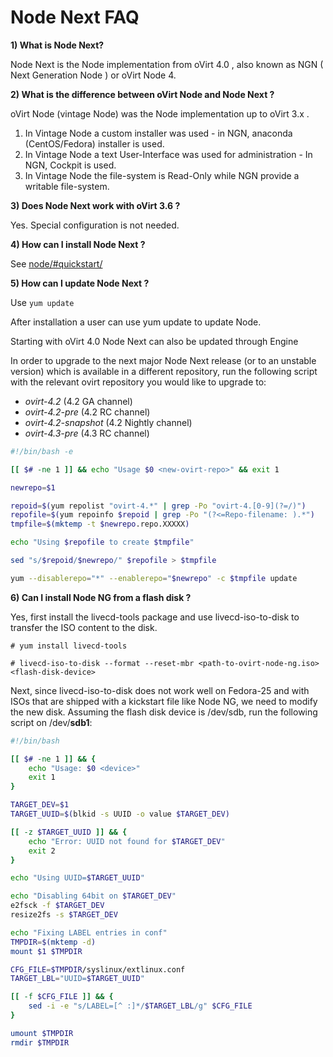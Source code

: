 # Node Next FAQ

**1) What is Node Next?**

Node Next is the Node implementation from oVirt 4.0 , also known as NGN ( Next Generation Node ) or oVirt Node 4.

**2) What is the difference between oVirt Node and Node Next ?**

oVirt Node (vintage Node) was the Node implementation up to oVirt 3.x . 

1. In Vintage Node a custom installer was used  - in NGN, anaconda (CentOS/Fedora) installer is used.
2. In Vintage Node a text User-Interface was used for administration - In NGN, Cockpit is used.
3. In Vintage Node the file-system is Read-Only while NGN provide a writable file-system.

**3) Does Node Next work with oVirt 3.6 ?**

Yes. Special configuration is not needed.

**4) How can I install Node Next ?**

See [node/#quickstart/](/develop/projects/node/node/#quickstart/) 

**5) How can I update Node Next ?**

Use ``` yum update ``` 

After installation a user can use yum update to update Node.

Starting with oVirt 4.0 Node Next can also be updated through Engine

In order to upgrade to the next major Node Next release (or to an unstable version) which is available in a different repository, run the following script with the relevant ovirt repository you would like to upgrade to:
- *ovirt-4.2* (4.2 GA channel)
- *ovirt-4.2-pre* (4.2 RC channel)
- *ovirt-4.2-snapshot* (4.2 Nightly channel)
- *ovirt-4.3-pre* (4.3 RC channel)

```bash
#!/bin/bash -e

[[ $# -ne 1 ]] && echo "Usage $0 <new-ovirt-repo>" && exit 1

newrepo=$1

repoid=$(yum repolist "ovirt-4.*" | grep -Po "ovirt-4.[0-9](?=/)")
repofile=$(yum repoinfo $repoid | grep -Po "(?<=Repo-filename: ).*")
tmpfile=$(mktemp -t $newrepo.repo.XXXXX)

echo "Using $repofile to create $tmpfile"

sed "s/$repoid/$newrepo/" $repofile > $tmpfile

yum --disablerepo="*" --enablerepo="$newrepo" -c $tmpfile update
```

**6) Can I install Node NG from a flash disk ?**

Yes, first install the livecd-tools package and use livecd-iso-to-disk to transfer the ISO content to the disk.

```# yum install livecd-tools```

```# livecd-iso-to-disk --format --reset-mbr <path-to-ovirt-node-ng.iso> <flash-disk-device>```

Next, since livecd-iso-to-disk does not work well on Fedora-25 and with ISOs that are shipped with a kickstart file like Node NG, we need to modify the new disk.  Assuming the flash disk device is /dev/sdb, run the following script on /dev/**sdb1**:

```bash
#!/bin/bash

[[ $# -ne 1 ]] && {
    echo "Usage: $0 <device>"
    exit 1
}

TARGET_DEV=$1
TARGET_UUID=$(blkid -s UUID -o value $TARGET_DEV)

[[ -z $TARGET_UUID ]] && {
    echo "Error: UUID not found for $TARGET_DEV"
    exit 2
}

echo "Using UUID=$TARGET_UUID"

echo "Disabling 64bit on $TARGET_DEV"
e2fsck -f $TARGET_DEV
resize2fs -s $TARGET_DEV

echo "Fixing LABEL entries in conf"
TMPDIR=$(mktemp -d)
mount $1 $TMPDIR

CFG_FILE=$TMPDIR/syslinux/extlinux.conf
TARGET_LBL="UUID=$TARGET_UUID"

[[ -f $CFG_FILE ]] && { 
    sed -i -e "s/LABEL=[^ :]*/$TARGET_LBL/g" $CFG_FILE 
}

umount $TMPDIR
rmdir $TMPDIR
```
